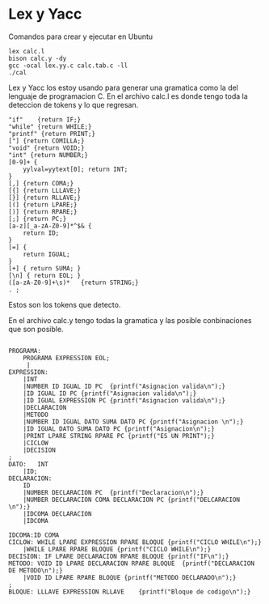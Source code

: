 # Lex y Yacc
Comandos para crear y ejecutar en Ubuntu 

```
lex calc.l
bison calc.y -dy
gcc -ocal lex.yy.c calc.tab.c -ll
./cal
```



Lex y Yacc los estoy usando para generar una gramatica como la del lenguaje de programacion C.
En el archivo calc.l es donde tengo toda la deteccion de tokens y lo que regresan.

```
"if"	{return IF;}
"while"	{return WHILE;}
"printf" {return PRINT;}
["]	{return COMILLA;}
"void" {return VOID;}
"int" {return NUMBER;}
[0-9]+ {
	yylval=yytext[0]; return INT;
}
[,]	{return COMA;}
[{]	{return LLLAVE;}
[}]	{return RLLAVE;}
[(]	{return LPARE;}
[)]	{return RPARE;}
[;]	{return PC;}
[a-z][_a-zA-Z0-9]*^$& {
	return ID;
}
[=] {
	return IGUAL;
}
[+] { return SUMA; }
[\n] { return EOL; }
([a-zA-Z0-9]+\s)*	{return STRING;} 
. ;
```
Estos son los tokens que detecto.

En el archivo calc.y tengo todas la gramatica y las posible conbinaciones que son posible.

```

PROGRAMA: 
	PROGRAMA EXPRESSION EOL;
	 |
EXPRESSION:
	|INT
	|NUMBER ID IGUAL ID PC  {printf("Asignacion valida\n");}
	|ID IGUAL ID PC	{printf("Asignacion valida\n");}
	|ID IGUAL EXPRESSION PC {printf("Asignacion valida\n");}
	|DECLARACION
	|METODO
	|NUMBER ID IGUAL DATO SUMA DATO PC {printf("Asignacion \n");}
	|ID IGUAL DATO SUMA DATO PC {printf("Asignacion\n");}
	|PRINT LPARE STRING RPARE PC {printf("ES UN PRINT");}
	|CICLOW
	|DECISION
;	
DATO:	INT
	|ID;
DECLARACION:
	ID
	|NUMBER DECLARACION PC	{printf("Declaracion\n");}
	|NUMBER DECLARACION COMA DECLARACION PC {printf("DELCARACION \n");}
	|IDCOMA DECLARACION
	|IDCOMA
	
IDCOMA:ID COMA 
CICLOW: WHILE LPARE EXPRESSION RPARE BLOQUE {printf("CICLO WHILE\n");}
	|WHILE LPARE RPARE BLOQUE {printf("CICLO WHILE\n");}
DECISION: IF LPARE DECLARACION RPARE BLOQUE {printf("IF\n");}
METODO: VOID ID LPARE DECLARACION RPARE BLOQUE	{printf("DECLARACION DE METODO\n");}
	|VOID ID LPARE RPARE BLOQUE {printf("METODO DECLARADO\n");}
;
BLOQUE: LLLAVE EXPRESSION RLLAVE	{printf("Bloque de codigo\n");}
 
```